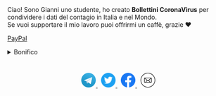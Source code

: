 <head>
   <link rel="icon" type="image/x-icon" sizes="any" href="favicon.png">
</head>
<body>
   Ciao! Sono Gianni uno studente, ho creato <b>Bollettini CoronaVirus</b> per condividere i dati del contagio in Italia e nel Mondo.<br>
   Se vuoi supportare il mio lavoro puoi offrirmi un caffè, grazie ❤

   [PayPal](http://paypal.me/turattag)

   <details>
   <summary>Bonifico</summary>
   BENEFICIARIO: GIANNI TURATTA<br>
   IBAN: IT59E0503411795000000435088<br>
   CAUSALE: DONAZIONE
   </details>

   <h1></h1>

   <p align="center">
     <a href="https://t.me/s/BollettiniCoronaVirus">
       <img src="/images/telegram.png" width="33">
     </a>&nbsp;
     <a href="https://twitter.com/BollettiniCovid">
       <img src="/images/twitter.png" width="33">
     </a>&nbsp;
     <a href="https://www.facebook.com/Bollettini.CoronaVirus/">
       <img src="/images/fb.svg" width="33">
     </a>&nbsp;
     <a href="mailto:bollettinicv@gmail.com">
       <img src="/images/email.svg" width="33">
     </a>
   </p>
</body>
